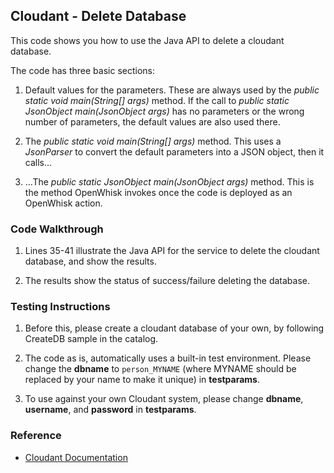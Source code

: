 ## Cloudant - Delete Database

This code shows you how to use the Java API to delete a cloudant database. 

The code has three basic sections: 

1. Default values for the parameters. These are always used by the *public static void main(String[] args)* method. 
If the call to *public static JsonObject main(JsonObject args)* has no parameters or the wrong number of parameters, 
the default values are also used there. 

2. The *public static void main(String[] args)* method. This uses a *JsonParser* to convert the default parameters into a 
JSON object, then it calls... 

3. ...The *public static JsonObject main(JsonObject args)* method. This is the method OpenWhisk invokes once the code is 
deployed as an OpenWhisk action.

### Code Walkthrough
1. Lines 35-41 illustrate the Java API for the service to delete the cloudant database, and show the results.

2. The results show the status of success/failure deleting the database.

### Testing Instructions
1. Before this, please create a cloudant database of your own, by following CreateDB sample in the catalog.

2. The code as is, automatically uses a built-in test environment. Please change the **dbname** to `person_MYNAME` (where MYNAME should be replaced by your name to make it unique) in **testparams**.

3. To use against your own Cloudant system, please change **dbname**, **username**, and **password** in **testparams**.

### Reference
* [Cloudant Documentation](https://docs.cloudant.com/)